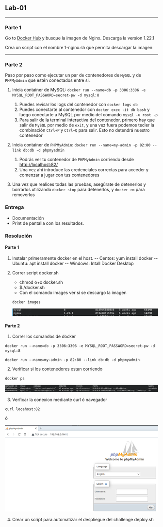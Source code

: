 ## Lab-01
---

### Parte 1

Go to [Docker Hub](https://hub.docker.com/) y busque la imagen de Nginx. Descarga la version 1.22.1

Crea un script con el nombre 1-nginx.sh que permita descargar la imagen

---

### Parte 2

Paso por paso como ejecutar un par de contenedores de `MySQL` y de `PHPMyAdmin` que estén conectados entre si.

1. Inicia container de MySQL: `docker run --name=db -p 3306:3306 -e MYSQL_ROOT_PASSWORD=secret-pw -d mysql:8`
   1. Puedes revisar los logs del contenedor con `docker logs db`
   2. Puedes conectarte al contenedor con `docker exec -it db bash` y luego conectarte a MySQL por medio del comando `mysql -u root -p`
   3. Para salir de la terminal interactiva del contenedor, primero hay que salir de `MySQL` por medio de `exit`, y una vez fuera podemos tecler la combinación `Ctrl+P` y `Ctrl+Q` para salir. Esto no detendrá nuestro contenedor

2. Inicia container de `PHPMyAdmin`: `docker run --name=my-admin -p 82:80 --link db:db -d phpmyadmin`
   1. Podrás ver tu contenedor de `PHPMyAdmin` corriendo desde <http://localhost:82/>
   2. Una vez ahí introduce las credenciales correctas para acceder y comenzar a jugar con tus contenedores

3. Una vez que realices todas las pruebas, asegúrate de detenerlos y borrarlos utilizando `docker stop` para detenerlos, y `docker rm` para removerlos

### Entrega
- Documentación
- Print de pantalla con los resultados.


### Resolución

#### Parte 1
1. Instalar primeramente docker en el host.
-- Centos:   yum install docker
-- Ubuntu:   apt install docker
-- Windows:  Intall Docker Desktop

2. Correr script docker.sh
   - chmod o+x docker.sh
   - $./docker.sh
   - Con el comando images ver si se descargo la imagen
   ```
   docker images
   ``` 
   ![dockerimages](img/img1.png)

#### Parte 2

1. Correr los comandos de docker

```
docker run --name=db -p 3306:3306 -e MYSQL_ROOT_PASSWORD=secret-pw -d mysql:8
``` 

```
docker run --name=my-admin -p 82:80 --link db:db -d phpmyadmin
```

2. Verificar si los contenedores estan corriendo

```
docker ps 

``` 
   ![dockerps](img/img2.png)

3. Verficar la conexion mediante curl ó navegador

```
curl locahost:82 

``` 
ó

   ![dockerrun](img/img3.png)


4. Crear un script para automatizar el despliegue del challenge deploy.sh 




